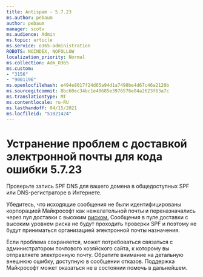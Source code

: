 ```yaml
---
title: Antispam - 5.7.23
ms.author: pebaum
author: pebaum
manager: scotv
ms.audience: Admin
ms.topic: article
ms.service: o365-administration
ROBOTS: NOINDEX, NOFOLLOW
localization_priority: Normal
ms.collection: Adm_O365
ms.custom:
- "3156"
- "9001196"
ms.openlocfilehash: e494e8017f24d65a94d1a7490be4d67c46a2120b
ms.sourcegitcommit: 8bc60ec34bc1e40685e3976576e04a2623f63a7c
ms.translationtype: MT
ms.contentlocale: ru-RU
ms.lasthandoff: 04/15/2021
ms.locfileid: "51821424"
---
```

# <a name="fix-email-delivery-issues-for-error-code-5723"></a>Устранение проблем с доставкой электронной почты для кода ошибки 5.7.23

Проверьте запись SPF DNS для вашего домена в общедоступных SPF или DNS-регистраторе в Интернете.

Убедитесь, что исходящие сообщения не были идентифицированы корпорацией Майкрософт как нежелательной почты и переназначались через пул доставки с высоким [риском.](https://docs.microsoft.com/microsoft-365/security/office-365-security/high-risk-delivery-pool-for-outbound-messages) Сообщения в пуле доставки с высоким уровнем риска не будут проходить проверки SPF и поэтому не будут приниматься организацией электронной почты назначения.

Если проблема сохраняется, может потребоваться связаться с администратором почтового хозяйского сайта, к которому вы отправляете электронную почту. Обратите внимание на детальную внешнюю ошибку, доступную в сообщении отказов. Поддержка Майкрософт может оказаться не в состоянии помочь в дальнейшем.
